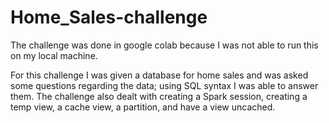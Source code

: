 # Home_Sales-challenge

The challenge was done in google colab because I was not able to run this on my local machine. 
 
For this challenge I was given a database for home sales and was asked some questions regarding the data; using SQL syntax I was able to answer them. 
The challenge also dealt with creating a Spark session, creating a temp view, a cache view, a partition, and have a view uncached.
